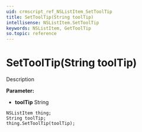 ```yaml
---
uid: crmscript_ref_NSListItem_SetToolTip
title: SetToolTip(String toolTip)
intellisense: NSListItem.SetToolTip
keywords: NSListItem, GetToolTip
so.topic: reference
---
```


# SetToolTip(String toolTip)

Description

**Parameter:** 
 - **toolTip** String

```crmscript
NSListItem thing;
String toolTip;
thing.SetToolTip(toolTip);
```

